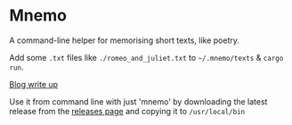 # Mnemo

A command-line helper for memorising short texts, like poetry.

Add some `.txt` files like `./romeo_and_juliet.txt` to `~/.mnemo/texts` & `cargo run`.

[Blog write up](https://www.sebstrug.com/code/mnemo/)

Use it from command line with just 'mnemo' by downloading the latest release from the [releases page](https://github.com/SebStrug/mnemo/releases) and copying it to `/usr/local/bin`